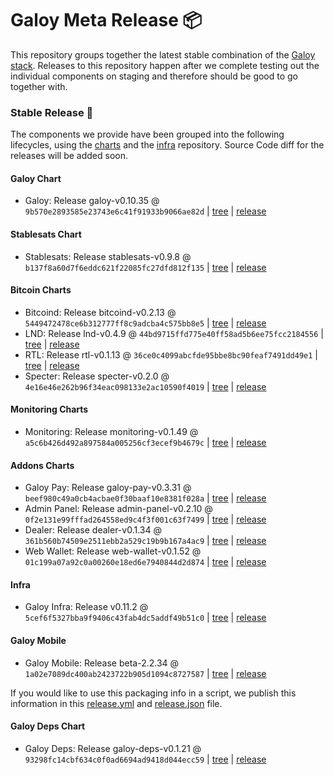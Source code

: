 # Galoy Meta Release 📦

This repository groups together the latest stable combination of the [Galoy stack](https://github.com/GaloyMoney/awesome-galoy#tech-components). 
Releases to this repository happen after we complete testing out the individual components on staging and therefore should be good to go together with.

### Stable Release 🎉

The components we provide have been grouped into the following lifecycles, using the [charts](https://github.com/GaloyMoney/charts) and the [infra](https://github.com/GaloyMoney/galoy-infra) repository. 
Source Code diff for the releases will be added soon.

#### Galoy Chart
- Galoy: Release galoy-v0.10.35 @ `9b570e2893585e23743e6c41f91933b9066ae82d` | [tree](https://github.com/GaloyMoney/charts/tree/9b570e2893585e23743e6c41f91933b9066ae82d/charts/galoy) | [release](https://github.com/GaloyMoney/charts/releases/tag/galoy-v0.10.35)

#### Stablesats Chart
- Stablesats: Release stablesats-v0.9.8 @ `b137f8a60d7f6eddc621f22085fc27dfd812f135` | [tree](https://github.com/GaloyMoney/charts/tree/b137f8a60d7f6eddc621f22085fc27dfd812f135/charts/stablesats) | [release](https://github.com/GaloyMoney/charts/releases/tag/stablesats-v0.9.8)

#### Bitcoin Charts
- Bitcoind: Release bitcoind-v0.2.13 @ `5449472478ce6b312777ff8c9adcba4c575bb8e5` | [tree](https://github.com/GaloyMoney/charts/tree/5449472478ce6b312777ff8c9adcba4c575bb8e5/charts/bitcoind) | [release](https://github.com/GaloyMoney/charts/releases/tag/bitcoind-v0.2.13)
- LND: Release lnd-v0.4.9 @ `44bd9715ffd775e40ff58ad5b6ee75fcc2184556` | [tree](https://github.com/GaloyMoney/charts/tree/44bd9715ffd775e40ff58ad5b6ee75fcc2184556/charts/lnd) | [release](https://github.com/GaloyMoney/charts/releases/tag/lnd-v0.4.9)
- RTL: Release rtl-v0.1.13 @ `36ce0c4099abcfde95bbe8bc90feaf7491dd49e1` | [tree](https://github.com/GaloyMoney/charts/tree/36ce0c4099abcfde95bbe8bc90feaf7491dd49e1/charts/rtl) | [release](https://github.com/GaloyMoney/charts/releases/tag/rtl-v0.1.13)
- Specter: Release specter-v0.2.0 @ `4e16e46e262b96f34eac098133e2ac10590f4019` | [tree](https://github.com/GaloyMoney/charts/tree/4e16e46e262b96f34eac098133e2ac10590f4019/charts/specter) | [release](https://github.com/GaloyMoney/charts/releases/tag/specter-v0.2.0)

#### Monitoring Charts
- Monitoring: Release monitoring-v0.1.49 @ `a5c6b426d492a897584a005256cf3ecef9b4679c` | [tree](https://github.com/GaloyMoney/charts/tree/a5c6b426d492a897584a005256cf3ecef9b4679c/charts/monitoring) | [release](https://github.com/GaloyMoney/charts/releases/tag/monitoring-v0.1.49)

#### Addons Charts
- Galoy Pay: Release galoy-pay-v0.3.31 @ `beef980c49a0cb4acbae0f30baaf10e8381f028a` | [tree](https://github.com/GaloyMoney/charts/tree/beef980c49a0cb4acbae0f30baaf10e8381f028a/charts/galoy-pay) | [release](https://github.com/GaloyMoney/charts/releases/tag/galoy-pay-v0.3.31)
- Admin Panel: Release admin-panel-v0.2.10 @ `0f2e131e99fffad264558ed9c4f3f001c63f7499` | [tree](https://github.com/GaloyMoney/charts/tree/0f2e131e99fffad264558ed9c4f3f001c63f7499/charts/admin-panel) | [release](https://github.com/GaloyMoney/charts/releases/tag/admin-panel-v0.2.10)
- Dealer: Release dealer-v0.1.34 @ `361b560b74509e2511ebb2a529c19b9b167a4ac9` | [tree](https://github.com/GaloyMoney/charts/tree/361b560b74509e2511ebb2a529c19b9b167a4ac9/charts/dealer) | [release](https://github.com/GaloyMoney/charts/releases/tag/dealer-v0.1.34)
- Web Wallet: Release web-wallet-v0.1.52 @ `01c199a07a92c0a00260e18ed6e7940844d2d874` | [tree](https://github.com/GaloyMoney/charts/tree/01c199a07a92c0a00260e18ed6e7940844d2d874/charts/web-wallet) | [release](https://github.com/GaloyMoney/charts/releases/tag/web-wallet-v0.1.52)

#### Infra

- Galoy Infra: Release v0.11.2 @ `5cef6f5327bba9f9406c43fab4dc5addf49b51c0` | [tree](https://github.com/GaloyMoney/galoy-infra/tree/5cef6f5327bba9f9406c43fab4dc5addf49b51c0) | [release](https://github.com/GaloyMoney/galoy-infra/releases/tag/v0.11.2)

#### Galoy Mobile

- Galoy Mobile: Release beta-2.2.34 @ `1a02e7089dc400ab2423722b905d1094c8727587` | [tree](https://github.com/GaloyMoney/galoy-mobile/tree/1a02e7089dc400ab2423722b905d1094c8727587) | [release](https://github.com/GaloyMoney/galoy-mobile/releases/tag/beta-2.2.34)

If you would like to use this packaging info in a script, we publish this information in this [release.yml](./release.yml) and [release.json](./release.json) file.

#### Galoy Deps Chart
- Galoy Deps: Release galoy-deps-v0.1.21 @ `93298fc14cbf634c0f0ad6694ad9418d044ecc59` | [tree](https://github.com/GaloyMoney/charts/tree/93298fc14cbf634c0f0ad6694ad9418d044ecc59/charts/galoy-deps) | [release](https://github.com/GaloyMoney/charts/releases/tag/galoy-deps-v0.1.21)
